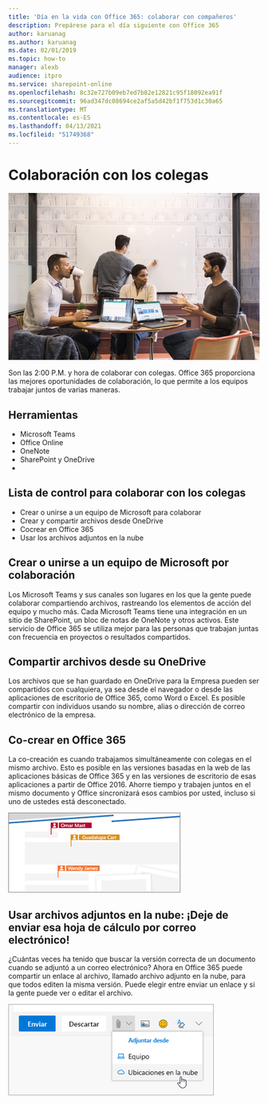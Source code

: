 ```yaml
---
title: 'Día en la vida con Office 365: colaborar con compañeros'
description: Prepárese para el día siguiente con Office 365
author: karuanag
ms.author: karuanag
ms.date: 02/01/2019
ms.topic: how-to
manager: alexb
audience: itpro
ms.service: sharepoint-online
ms.openlocfilehash: 8c32e727b09eb7ed7b82e12821c95f18092ea91f
ms.sourcegitcommit: 96ad347dc08694ce2af5a5d42bf1f753d1c30a65
ms.translationtype: MT
ms.contentlocale: es-ES
ms.lasthandoff: 04/13/2021
ms.locfileid: "51749368"
---
```

# <a name="collaborating-with-colleagues"></a>Colaboración con los colegas

![Visual de recorrido](media/ditl_collab.png)

Son las 2:00 P.M. y hora de colaborar con colegas. Office 365 proporciona las mejores oportunidades de colaboración, lo que permite a los equipos trabajar juntos de varias maneras. 

## <a name="tools"></a>Herramientas
- Microsoft Teams
- Office Online
- OneNote
- SharePoint y OneDrive
- 
## <a name="checklist-for-collaborating-with-colleagues"></a>Lista de control para colaborar con los colegas
- Crear o unirse a un equipo de Microsoft para colaborar
- Crear y compartir archivos desde OneDrive 
- Cocrear en Office 365 
- Usar los archivos adjuntos en la nube

## <a name="create-or-join-a-microsoft-team-for-collaboration"></a>Crear o unirse a un equipo de Microsoft por colaboración

Los Microsoft Teams y sus canales son lugares en los que la gente puede colaborar compartiendo archivos, rastreando los elementos de acción del equipo y mucho más. Cada Microsoft Teams tiene una integración en un sitio de SharePoint, un bloc de notas de OneNote y otros activos. Este servicio de Office 365 se utiliza mejor para las personas que trabajan juntas con frecuencia en proyectos o resultados compartidos. 

## <a name="share-files-from-your-onedrive"></a>Compartir archivos desde su OneDrive
Los archivos que se han guardado en OneDrive para la Empresa pueden ser compartidos con cualquiera, ya sea desde el navegador o desde las aplicaciones de escritorio de Office 365, como Word o Excel. Es posible compartir con individuos usando su nombre, alias o dirección de correo electrónico de la empresa. 

## <a name="co-create-in-office-365"></a>Co-crear en Office 365
La co-creación es cuando trabajamos simultáneamente con colegas en el mismo archivo. Esto es posible en las versiones basadas en la web de las aplicaciones básicas de Office 365 y en las versiones de escritorio de esas aplicaciones a partir de Office 2016.  Ahorre tiempo y trabajen juntos en el mismo documento y Office sincronizará esos cambios por usted, incluso si uno de ustedes está desconectado. 

![Co-autor en Word](media/ditl_coauth.png)

## <a name="use-cloud-attachments---stop-emailing-that-spreadsheet"></a>Usar archivos adjuntos en la nube: ¡Deje de enviar esa hoja de cálculo por correo electrónico!
¿Cuántas veces ha tenido que buscar la versión correcta de un documento cuando se adjuntó a un correo electrónico? Ahora en Office 365 puede compartir un enlace al archivo, llamado archivo adjunto en la nube, para que todos editen la misma versión.  Puede elegir entre enviar un enlace y si la gente puede ver o editar el archivo. 

![Adjuntos a la nube](media/ditl_cloudattach.png)

